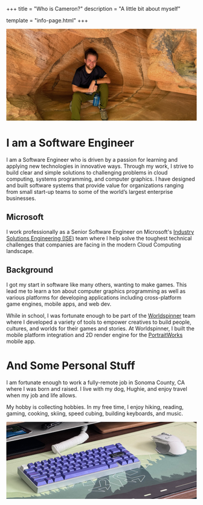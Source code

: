 +++
title = "Who is Cameron?"
description = "A little bit about myself"

template = "info-page.html"
+++

![cameron in zion](/img/cameron-zion.png)

# I am a Software Engineer

I am a Software Engineer who is driven by a passion for learning and applying new technologies in innovative ways. Through my work, I strive to build clear and simple solutions to challenging problems in cloud computing, systems programming, and computer graphics. I have designed and built software systems that provide value for organizations ranging from small start-up teams to some of the world’s largest enterprise businesses.

## Microsoft

I work professionally as a Senior Software Engineer on Microsoft's [Industry Solutions Engineering (ISE)](https://microsoft.github.io/code-with-engineering-playbook/ISE/) team where I help solve the toughest technical challenges that companies are facing in the modern Cloud Computing landscape.

## Background

I got my start in software like many others, wanting to make games. This lead me to learn a ton about computer graphics programming as well as various platforms for developing applications including cross-platform game engines, mobile apps, and web dev.

While in school, I was fortunate enough to be part of the [Worldspinner](https://worldspinner.com/) team where I developed a variety of tools to empower creatives to build people, cultures, and worlds for their games and stories. At Worldspinner, I built the mobile platform integration and 2D render engine for the [PortraitWorks](https://worldspinner.com/portraits.html) mobile app.

# And Some Personal Stuff

I am fortunate enough to work a fully-remote job in Sonoma County, CA where I was born and raised. I live with my dog, Hughie, and enjoy travel when my job and life allows.

My hobby is collecting hobbies. In my free time, I enjoy hiking, reading, gaming, cooking, skiing, speed cubing, building keyboards, and music.

![mouse and keyboard on a desk](/img/keyboard.png)
